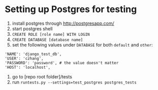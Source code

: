 # Setting up Postgres for testing

1. install postgres through http://postgresapp.com/
1. start postgres shell
1. `CREATE ROLE [role name] WITH LOGIN`
1. `CREATE DATABASE [database name]`
1. set the following values under `DATABASE` for both `default` and `other`:
```
'NAME': 'django_test_db',                      
'USER': 'czhang',
'PASSWORD': 'password', # the value doesn't matter
'HOST': 'localhost',
```
1. go to [repo root folder]/tests
1. run `runtests.py --settings=test_postgres postgres_tests`
